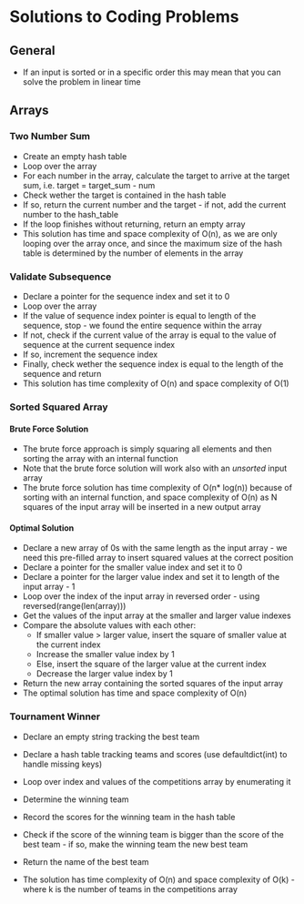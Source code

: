 # Solutions to Coding Problems

## General

* If an input is sorted or in a specific order this may mean that you can solve the problem in linear time

## Arrays

### Two Number Sum

* Create an empty hash table
* Loop over the array
* For each number in the array, calculate the target to arrive at the target sum, i.e. target = target_sum - num
* Check wether the target is contained in the hash table
* If so, return the current number and the target - if not, add the current number to the hash_table
* If the loop finishes without returning, return an empty array
* This solution has time and space complexity of O(n), as we are only looping over the array once, and since the maximum size of the hash table is determined by the number of elements in the array

### Validate Subsequence

* Declare a pointer for the sequence index and set it to 0
* Loop over the array
* If the value of sequence index pointer is equal to length of the sequence, stop - we found the entire sequence within the array
* If not, check if the current value of the array is equal to the value of sequence at the current sequence index
* If so, increment the sequence index
* Finally, check wether the sequence index is equal to the length of the sequence and return
* This solution has time complexity of O(n) and space complexity of O(1)

### Sorted Squared Array

#### Brute Force Solution 

* The brute force approach is simply squaring all elements and then sorting the array with an internal function
* Note that the brute force solution will work also with an _unsorted_ input array 
* The brute force solution has time complexity of O(n* log(n)) because of sorting with an internal function, and space complexity of O(n) as N squares of the input array will be inserted in a new output array

#### Optimal Solution

* Declare a new array of 0s with the same length as the input array - we need this pre-filled array to insert squared values at the correct position
* Declare a pointer for the smaller value index and set it to 0
* Declare a pointer for the larger value index and set it to length of the input array - 1
* Loop over the index of the input array in reversed order - using reversed(range(len(array)))
* Get the values of the input array at the smaller and larger value indexes
* Compare the absolute values with each other:
    - If smaller value > larger value, insert the square of smaller value at the current index
    - Increase the smaller value index by 1
    - Else, insert the square of the larger value at the current index
    - Decrease the larger value index by 1
* Return the new array containing the sorted squares of the input array
* The optimal solution has time and space complexity of O(n)

### Tournament Winner

* Declare an empty string tracking the best team
* Declare a hash table tracking teams and scores (use defaultdict(int) to handle missing keys)
* Loop over index and values of the competitions array by enumerating it
* Determine the winning team
* Record the scores for the winning team in the hash table
* Check if the score of the winning team is bigger than the score of the best team - if so, make the winning team the new best team
* Return the name of the best team

* The solution has time complexity of O(n) and space complexity of O(k) - where k is the number of teams in the competitions array